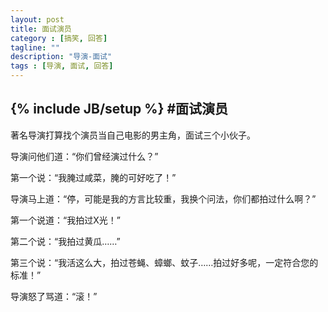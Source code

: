 ```yaml
---
layout: post
title: 面试演员
category : [搞笑, 回答]
tagline: ""
description: "导演-面试"
tags : [导演, 面试, 回答]
---
```

{% include JB/setup %}
#面试演员
---
著名导演打算找个演员当自己电影的男主角，面试三个小伙子。 

导演问他们道：“你们曾经演过什么？”

第一个说：“我腌过咸菜，腌的可好吃了！”
<!--break-->
导演马上道：“停，可能是我的方言比较重，我换个问法，你们都拍过什么啊？”

第一个说道：“我拍过X光！”

第二个说：“我拍过黄瓜……”

第三个说：“我活这么大，拍过苍蝇、蟑螂、蚊子……拍过好多呢，一定符合您的标准！”

导演怒了骂道：“滚！”





